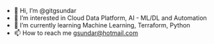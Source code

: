 - 👋 Hi, I’m @gitgsundar
- 👀 I’m interested in Cloud Data Platform, AI - ML/DL and Automation
- 🌱 I’m currently learning Machine Learning, Terraform, Python
- 📫 How to reach me gsundar@hotmail.com

<!---
gitgsundar/gitgsundar is a ✨ special ✨ repository because its `README.md` (this file) appears on your GitHub profile.
You can click the Preview link to take a look at your changes.
--->
